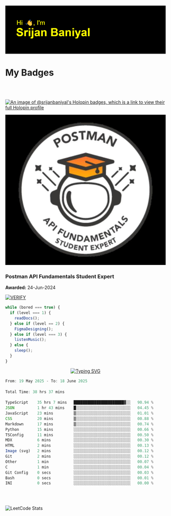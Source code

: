 ![Header](./header.png)

# My Badges

<Br />
<Br />

[![An image of @srijanbaniyal's Holopin badges, which is a link to view their full Holopin profile](https://holopin.me/srijanbaniyal)](https://holopin.io/@srijanbaniyal)

[![Postman API Fundamentals Student Expert](/Postman.jpeg)](https://api.badgr.io/public/assertions/r9BLLy0oTfKJBbkGuDI1zA)

### Postman API Fundamentals Student Expert

**Awarded:** 24-Jun-2024

[![VERIFY](https://img.shields.io/badge/VERIFY-blue)](https://badgecheck.io?url=https%3A%2F%2Fapi.badgr.io%2Fpublic%2Fassertions%2Fr9BLLy0oTfKJBbkGuDI1zA)

```javascript
while (bored === true) {
  if (level === 1) {
    readDocs();
  } else if (level == 2) {
    FigmaDesigning();
  } else if (level === 3) {
    listenMusic();
  } else {
    sleep();
  }
}
```

<p align="center">
  <a href="https://git.io/typing-svg"><img src="https://readme-typing-svg.demolab.com?font=Tilt+Prism&size=30&pause=1000&color=0FF75B&center=true&vCenter=true&width=800&height=80&lines=Time+spent+on+various+Programming+languages" alt="Typing SVG" /></a>
</p>

<!--START_SECTION:waka-->

```TypeScript
From: 19 May 2025 - To: 18 June 2025

Total Time: 38 hrs 37 mins

TypeScript    35 hrs 7 mins   ██████████████████████▓░░   90.94 %
JSON          1 hr 43 mins    █░░░░░░░░░░░░░░░░░░░░░░░░   04.45 %
JavaScript    23 mins         ▒░░░░░░░░░░░░░░░░░░░░░░░░   01.01 %
CSS           20 mins         ▒░░░░░░░░░░░░░░░░░░░░░░░░   00.88 %
Markdown      17 mins         ▒░░░░░░░░░░░░░░░░░░░░░░░░   00.74 %
Python        15 mins         ░░░░░░░░░░░░░░░░░░░░░░░░░   00.66 %
TSConfig      11 mins         ░░░░░░░░░░░░░░░░░░░░░░░░░   00.50 %
MDX           6 mins          ░░░░░░░░░░░░░░░░░░░░░░░░░   00.30 %
HTML          2 mins          ░░░░░░░░░░░░░░░░░░░░░░░░░   00.13 %
Image (svg)   2 mins          ░░░░░░░░░░░░░░░░░░░░░░░░░   00.12 %
Git           2 mins          ░░░░░░░░░░░░░░░░░░░░░░░░░   00.12 %
Other         1 min           ░░░░░░░░░░░░░░░░░░░░░░░░░   00.07 %
C             1 min           ░░░░░░░░░░░░░░░░░░░░░░░░░   00.04 %
Git Config    0 secs          ░░░░░░░░░░░░░░░░░░░░░░░░░   00.03 %
Bash          0 secs          ░░░░░░░░░░░░░░░░░░░░░░░░░   00.01 %
INI           0 secs          ░░░░░░░░░░░░░░░░░░░░░░░░░   00.00 %
```

<!--END_SECTION:waka-->

<Br />
<Br />

![LeetCode Stats](https://leetcard.jacoblin.cool/Srijan-Baniyal?theme=dark&font=Rasa&ext=contest)
